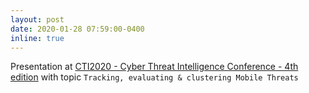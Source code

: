 ```yaml
---
layout: post
date: 2020-01-28 07:59:00-0400
inline: true
---
```


Presentation at [CTI2020 - Cyber Threat Intelligence Conference - 4th edition](https://web.archive.org/web/20201126234935/https://www.leadersinsecurity.org/events-old/icalrepeat.detail/2020/01/28/267/-/cti2020-cyber-threat-intelligence-conference-4th-edition.html) with topic `Tracking, evaluating & clustering Mobile Threats`
